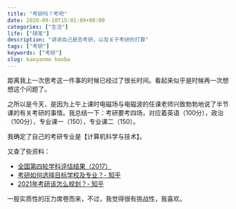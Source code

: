 ```yaml
---
title: "考研吗？考吧"
date: 2020-09-10T15:01:09+08:00
categories: ["生活"]
life: ["随笔"]
description: "讲讲自己是否考研，以及关于考研的打算"
tags: ["考研"]
keywords: ["考研"]
slug: kaoyanmo kaoba
---
```


距离我上一次思考这一件事的时候已经过了很长时间。看起来似乎是时候再一次想想这个问题了。

之所以是今天，是因为上午上课时电磁场与电磁波的任课老师兴致勃勃地说了半节课的有关考研的事情。我总结一下：考研要考四场，对应着英语（100分），政治（100分），专业课一（150），专业课二（150）。

我确定了自己的考研专业是【计算机科学与技术】。

又查了些资料：

- [全国第四轮学科评估结果（2017）](http://www.cdgdc.edu.cn/xwyyjsjyxx/xkpgjg/)
- [考研如何选择目标学校及专业？- 知乎](https://www.zhihu.com/question/31000102)
- [2021年考研该怎么规划？- 知乎](https://www.zhihu.com/question/46218563/answer/844049962)

一股实质性的压力席卷而来，不过，我觉得很有挑战性，我喜欢。